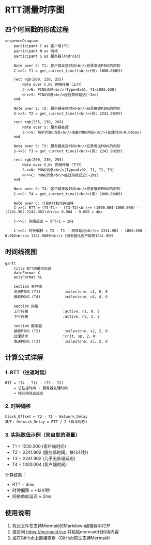 # RTT测量时序图

## 四个时间戳的形成过程

```mermaid
sequenceDiagram
    participant C as 客户端(PC)
    participant N as 网络
    participant S as 服务器(Android)
    
    Note over C: T1: 客户端发送时间<br/>记录发送PING的时刻
    C->>C: T1 = get_current_time()<br/>(例: 1000.000秒)
    
    rect rgb(200, 230, 255)
        Note over C,N: 网络传输（上行）
        C->>N: PING消息<br/>[Type=0x01, T1=1000.000]
        N->>S: PING消息<br/>经过网络延迟(~2ms)
    end
    
    Note over S: T2: 服务器接收时间<br/>记录接收PING的时刻
    S->>S: T2 = get_current_time()<br/>(例: 2241.902秒)
    
    rect rgb(255, 230, 200)
        Note over S: 服务器处理
        S->>S: 解析PING消息<br/>准备PONG响应<br/>(处理时间~0.001ms)
    end
    
    Note over S: T3: 服务器发送时间<br/>记录发送PONG的时刻
    S->>S: T3 = get_current_time()<br/>(例: 2241.902秒)
    
    rect rgb(200, 230, 255)
        Note over S,N: 网络传输（下行）
        S->>N: PONG消息<br/>[Type=0x02, T1, T2, T3]
        N->>C: PONG消息<br/>经过网络延迟(~2ms)
    end
    
    Note over C: T4: 客户端接收时间<br/>记录接收PONG的时刻
    C->>C: T4 = get_current_time()<br/>(例: 1000.004秒)
    
    Note over C: 计算RTT和时钟偏移
    C->>C: RTT = (T4-T1) - (T3-T2)<br/>= (1000.004-1000.000) - (2241.902-2241.902)<br/>= 0.004 - 0.000 = 4ms
    
    C->>C: 网络延迟 = RTT/2 = 2ms
    
    C->>C: 时钟偏移 = T2 - T1 - 网络延迟<br/>= 2241.902 - 1000.000 - 0.002<br/>= 1241.900秒<br/>（服务器比客户端快1241.9秒）
```

## 时间线视图

```mermaid
gantt
    title RTT测量时间线
    dateFormat X
    axisFormat %L
    
    section 客户端
    发送PING (T1)           :milestone, c1, 0, 0
    接收PONG (T4)           :milestone, c4, 4, 0
    
    section 网络
    上行传输                :active, n1, 0, 2
    下行传输                :active, n2, 2, 2
    
    section 服务器  
    接收PING (T2)           :milestone, s2, 2, 0
    处理请求                :crit, sp, 2, 0
    发送PONG (T3)           :milestone, s3, 2, 0
```

## 计算公式详解

### 1. RTT（往返时延）
```
RTT = (T4 - T1) - (T3 - T2)
    = 总往返时间 - 服务器处理时间
    = 纯网络往返延迟
```

### 2. 时钟偏移
```
Clock_Offset = T2 - T1 - Network_Delay
其中: Network_Delay = RTT / 2 (假设对称)
```

### 3. 实际数值示例（来自您的测量）
- T1 = 1000.000 (客户端时间)
- T2 = 2241.902 (服务器时间，快1241秒)
- T3 = 2241.902 (几乎无处理延迟)
- T4 = 1000.004 (客户端时间)

计算结果：
- RTT = 4ms
- 时钟偏移 = +1241秒
- 网络单向延迟 ≈ 2ms

## 使用说明

1. 将此文件在支持Mermaid的Markdown编辑器中打开
2. 或访问 https://mermaid.live 并粘贴mermaid代码块内容
3. 或在GitHub上直接查看（GitHub原生支持Mermaid）